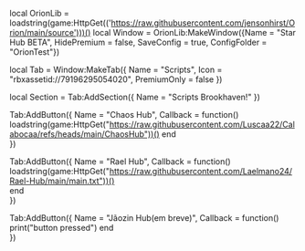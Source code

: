 local OrionLib = loadstring(game:HttpGet(('https://raw.githubusercontent.com/jensonhirst/Orion/main/source')))()
local Window = OrionLib:MakeWindow({Name = "Star Hub BETA", HidePremium = false, SaveConfig = true, ConfigFolder = "OrionTest"})

local Tab = Window:MakeTab({
	Name = "Scripts",
	Icon = "rbxassetid://79196295054020",
	PremiumOnly = false
})

local Section = Tab:AddSection({
	Name = "Scripts Brookhaven!"
})

Tab:AddButton({
	Name = "Chaos Hub",
	Callback = function()
      		loadstring(game:HttpGet("https://raw.githubusercontent.com/Luscaa22/Calabocaa/refs/heads/main/ChaosHub"))()
  	end    
})

Tab:AddButton({
	Name = "Rael Hub",
	Callback = function()
loadstring(game:HttpGet("https://raw.githubusercontent.com/Laelmano24/Rael-Hub/main/main.txt"))()	
  	end    
})

Tab:AddButton({
	Name = "Jãozin Hub(em breve)",
	Callback = function()
      		print("button pressed")
  	end    
})

